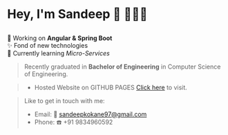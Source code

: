 # Hey, I'm Sandeep 👋 :man:🏾‍💻
 ##
 🔭 Working on **Angular & Spring Boot**   
 ✨ Fond of new technologies  
 🌱 Currently learning *Micro-Services*  

> Recently graduated in **Bachelor of Engineering** in Computer Science of Engineering.

> - Hosted Website on GITHUB PAGES [Click here](https://sandeepkokane.github.io/Bootstrap-site/) to visit. 

> Like to get in touch with me: 
> - Email: :e-mail: [sandeepkokane97@gmail.com](mailto:sandeepkokane97@gmail.com) 
> - Phone: :phone: +91 9834960592
 
##
